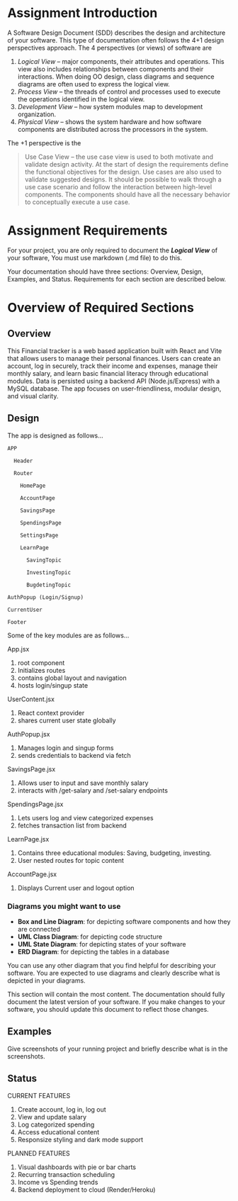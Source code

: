 # Assignment Introduction

A Software Design Document (SDD) describes the design and architecture of your software. This type of documentation often follows the 4+1 design perspectives approach. The 4 perspectives (or views) of software are

1. _Logical View_ – major components, their attributes and operations. This view also includes relationships between components and their interactions. When doing OO design, class diagrams and sequence diagrams are often used to express the logical view.
2. _Process View_ – the threads of control and processes used to execute the operations identified in the logical view.
3. _Development View_ – how system modules map to development organization.
4. _Physical View_ – shows the system hardware and how software components are distributed across the processors in the system.

The +1 perspective is the

> Use Case View – the use case view is used to both motivate and validate design activity. At the start of design the requirements define the functional objectives for the design. Use cases are also used to validate suggested designs. It should be possible to walk through a use case scenario and follow the interaction between high-level components. The components should have all the necessary behavior to conceptually execute a use case.

# Assignment Requirements

For your project, you are only required to document the **_Logical View_** of your software, You must use markdown (.md file) to do this.

Your documentation should have three sections: Overview, Design, Examples, and Status. Requirements for each section are described below.

# Overview of Required Sections

## Overview
This Financial tracker is a web based application built with React and Vite that allows users to manage their personal finances. Users can create an account, log in securely, track their income and expenses, manage their monthly salary, and learn basic financial literacy through educational modules. Data is persisted using a backend API (Node.js/Express) with a MySQL database. The app focuses on user-friendliness, modular design, and visual clarity.

## Design

The app is designed as follows...

    APP

      Header
  
      Router
  
        HomePage
    
        AccountPage
    
        SavingsPage
    
        SpendingsPage
    
        SettingsPage
    
        LearnPage
    
          SavingTopic
      
          InvestingTopic
      
          BugdetingTopic
      
    AuthPopup (Login/Signup)

    CurrentUser

    Footer


Some of the key modules are as follows...

App.jsx 
1. root component
2. Initializes routes
3. contains global layout and navigation
4. hosts login/singup state
   
UserContent.jsx
1. React context provider
2. shares current user state globally
   
AuthPopup.jsx
1. Manages login and singup forms
2. sends credentials to backend via fetch
   
SavingsPage.jsx 
1. Allows user to input and save monthly salary
2. interacts with /get-salary and /set-salary endpoints
   
SpendingsPage.jsx
1. Lets users log and view categorized expenses
2. fetches transaction list from backend
   
LearnPage.jsx
1. Contains three educational modules: Saving, budgeting, investing.
2. User nested routes for topic content
   
AccountPage.jsx
1. Displays Current user and logout option

### Diagrams you might want to use

- **Box and Line Diagram**: for depicting software components and how they are connected
- **UML Class Diagram**: for depicting code structure
- **UML State Diagram**: for depicting states of your software
- **ERD Diagram**: for depicting the tables in a database

You can use any other diagram that you find helpful for describing your software. You are expected to use diagrams and clearly describe what is depicted in your diagrams.

This section will contain the most content. The documentation should fully document the latest version of your software. If you make changes to your software, you should update this document to reflect those changes.

## Examples

Give screenshots of your running project and briefly describe what is in the screenshots.

## Status

CURRENT FEATURES
1. Create account, log in, log out
2. View and update salary
3. Log categorized spending
4. Access educational content
5. Responsize styling and dark mode support

PLANNED FEATURES
1. Visual dashboards with pie or bar charts
2. Recurring transaction scheduling
3. Income vs Spending trends
4. Backend deployment to cloud (Render/Heroku)

